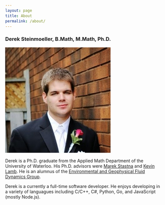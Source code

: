 ```yaml
---
layout: page
title: About
permalink: /about/
---
```


<h3>Derek Steinmoeller, B.Math,  M.Math, Ph.D.</h3>
<img src="/assets/img/Derek.jpg" alt="Derek" title="Derek Steinmoeller"/>

<p>
Derek is a Ph.D. graduate from the Applied Math Department of the University of Waterloo. His Ph.D. advisors were <a href="https://www.math.uwaterloo.ca/~mmstastn">Marek Stastna</a> and <a href="http://www.math.uwaterloo.ca/~kglamb/kglamb_publications.html">Kevin Lamb</a>. He is an alumnus of the <a href="https://www.math.uwaterloo.ca/AM_Dept/research/fluid_group.shtml">Environmental and Geophysical Fluid Dynamics Group</a>.</p>

Derek is a currently a full-time software developer. He enjoys developing in a variety of languagues including C/C++, C#, Python, Go, and JavaScript (mostly Node.js).